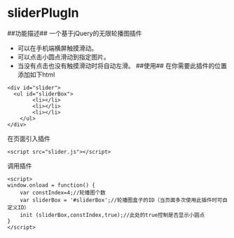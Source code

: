 # sliderPlugIn
##功能描述##
一个基于jQuery的无限轮播图插件
- 可以在手机端横屏触摸滑动。
- 可以点击小圆点滑动到指定图片。
- 当没有点击也没有触摸滑动时将自动左滑。
##使用##
在你需要此插件的位置添加如下html
```
<div id="slider">
  <ul id="sliderBox">
  		<li></li>
  		<li></li>
  		<li></li>
	</ul>
</div>
```
在页面引入插件
```
<script src="slider.js"></script>
```
调用插件
```
<script>
window.onload = function() {
	var constIndex=4;//轮播图个数
    var sliderBox = '#sliderBox';//轮播图盒子的ID（当页面多次使用此插件时可自定义ID）
    init (sliderBox,constIndex,true);//此处的true控制是否显示小圆点
}
</script>
```

